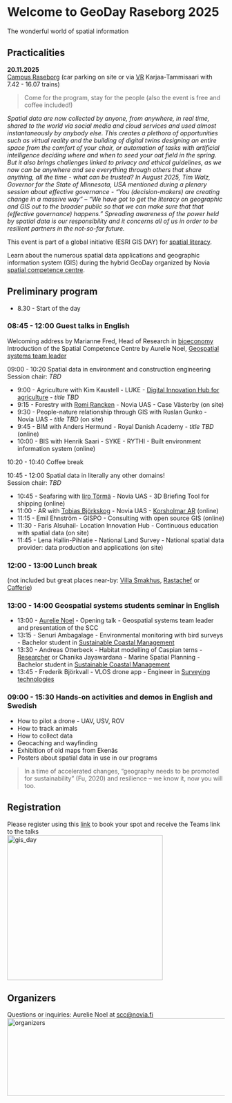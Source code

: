# Welcome to GeoDay Raseborg 2025
The wonderful world of spatial information <br />

## Practicalities
**20.11.2025**<br />
[Campus Raseborg](https://maps.app.goo.gl/dwzLH9y1yt7LfucQ9) (car parking on site or via [VR](https://www.vr.fi/) Karjaa-Tammisaari with 7.42  - 16.07 trains)
> Come for the program, stay for the people (also the event is free and coffee included!)

*Spatial data are now collected by anyone, from anywhere, in real time, shared to the world via social media and cloud services and used almost instantaneously by anybody else. This creates a plethora of opportunities such as virtual reality and the building of digital twins designing an entire space from the comfort of your chair, or automation of tasks with artificial intelligence deciding where and when to seed your oat field in the spring. But it also brings challenges linked to privacy and ethical guidelines, as we now can be anywhere and see everything through others that share anything, all the time - what can be trusted? In August 2025, Tim Walz, Governor for the State of Minnesota, USA mentioned during a plenary session about effective governance - “You (decision-makers) are creating change in a massive way” – “We have got to get the literacy on geographic and GIS out to the broader public so that we can make sure that that (effective governance) happens.” Spreading awareness of the power held by spatial data is our responsibility and it concerns all of us in order to be resilient partners in the not-so-far future.* <br />

This event is part of a global initiative (ESRI GIS DAY) for [spatial literacy](https://www.gisday.com/en-us/overview).

Learn about the numerous spatial data applications and geographic information system (GIS) during the hybrid GeoDay organized by Novia [spatial competence centre](https://www.novia.fi/en/scc/).<br />



## Preliminary program

+ 8.30 - Start of the day<br />

### 08:45 - 12:00 Guest talks in English

Welcoming address by Marianne Fred, Head of Research in [bioeconomy](https://www.novia.fi/en/rdi/research-area/systemic-transformation-to-build-resilience)<br />
Introduction of the Spatial Competence Centre by Aurelie Noel, [Geospatial systems team leader](https://www.novia.fi/en/rdi/research-area/transformative-pathways-in-bioeconomy/research-area-in-bioeconomy/geospatial-systems/) <br />

09:00 - 10:20 Spatial data in environment and construction engineering <br />
Session chair: *TBD*<br />
+ 9:00 - Agriculture with Kim Kaustell - LUKE - [Digital Innovation Hub for agriculture](https://www.luke.fi/en/digital-innovation-hub-for-agriculture) - *title TBD*
+ 9:15 - Forestry with [Romi Rancken](https://fi.linkedin.com/in/romi-rancken-187a9318) - Novia UAS - Case Västerby (on site)
+ 9:30 - People-nature relationship through GIS with Ruslan Gunko - Novia UAS - *title TBD* (on site)
+ 9:45 - BIM with Anders Hermund - Royal Danish Academy - *title TBD* (online)
+ 10:00 - BIS with Henrik Saari - SYKE - RYTHI - Built environment information system (online)
  
10:20 - 10:40 Coffee break<br />

10:45 - 12:00 Spatial data in literally any other domains! <br />
Session chair: *TBD*<br />
+ 10:45 - Seafaring with [Iiro Törmä](https://www.novia.fi/en/rdi/research-area/sustainable-shipping/our-experts/iiro-torma) - Novia UAS - 3D Briefing Tool for shipping (online)
+ 11:00 - AR with [Tobias Björkskog](https://novialia.novia.fi/kolumner/vaasa-insider/tobias-bjorkskog-granslos-utbildning-inom-spelutveckling-borderless-game-academy-leder-vage) - Novia UAS - [Korsholmar AR](https://www.kulturosterbotten.fi/korsholmar) (online)
+ 11:15 - Emil Ehnström - GISPO - Consulting with open source GIS (online)
+ 11:30 - Faris Alsuhail- Location Innovation Hub - Continuous education with spatial data (on site)
+ 11:45 - Lena Hallin-Pihlatie - National Land Survey - National spatial data provider: data production and applications (on site)

### 12:00 - 13:00 Lunch break <br />
(not included but great places near-by: [Villa Smakhus](https://www.villasmakhus.fi/sv/), [Rastachef](https://www.facebook.com/rastachefvegetariankitchen/) or [Cafferie](https://www.facebook.com/cafferieekenas/?locale=fi_FI))<br />
  
### 13:00 - 14:00 Geospatial systems students seminar in English<br />
+ 13:00 - [Aurelie Noel](https://www.novia.fi/en/rdi/research-area/systemic-transformation-to-build-resilience/rdi-team/aurelie-noel) - Opening talk - Geospatial systems team leader and presentation of the SCC
+ 13:15 - Senuri Ambagalage - Environmental monitoring with bird surveys - Bachelor student in [Sustainable Coastal Management](https://www.novia.fi/en/study/study/bioeconomy/bachelor-of-natural-resources-sustainable-coastal-management/) 
+ 13:30 - Andreas Otterbeck - Habitat modelling of Caspian terns - [Researcher](https://www.novia.fi/en/rdi/our-projects/predatorhanteringens-inverkan-pa-havsfaglar-i-ostersjon) or Chanika Jayawardana - Marine Spatial Planning - Bachelor student in [Sustainable Coastal Management](https://www.novia.fi/en/study/study/bioeconomy/bachelor-of-natural-resources-sustainable-coastal-management/) 
+ 13:45 - Frederik Björkvall - VLOS drone app - Engineer in [Surveying technologies](https://www.novia.fi/utbildning/utbildningsutbud/teknik-och-sjofart/ingenjor-yh-lantmateriteknik)

### 09:00 - 15:30 Hands-on activities and demos in English and Swedish
+ How to pilot a drone - UAV, USV, ROV
+ How to track animals
+ How to collect data
+ Geocaching and wayfinding
+ Exhibition of old maps from Ekenäs
+ Posters about spatial data in use in our programs

> In a time of accelerated changes, “geography needs to be promoted for sustainability” (Fu, 2020) and resilience – we know it, now you will too.

## Registration
Please register using this [link](https://network.novia.fi/Events/348/Apply) to book your spot and receive the Teams link to the talks<br /> 
<img width="360" height="336" alt="gis_day" src="https://github.com/user-attachments/assets/61bd574c-7539-44b5-adbd-e894f369da6f" />

## Organizers
Questions or inquiries: Aurelie Noel at scc@novia.fi
<img width="750" height="180" alt="organizers" src="https://github.com/user-attachments/assets/3a94fef6-4113-4250-a8e8-416068fa0eef" />
